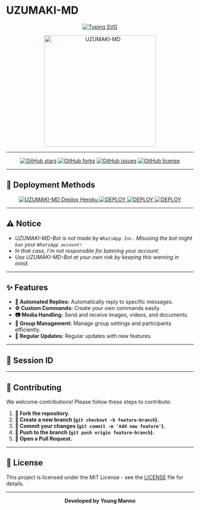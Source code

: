# UZUMAKI-MD

<p align="center">
  <a href="https://git.io/typing-svg">
    <img src="https://readme-typing-svg.demolab.com?font=EB+Garamond&weight=800&size=28&duration=4000&pause=1000&random=false&width=435&lines=+_______UZUMAKI-MD_____;simple+whatsapp+BOT;BY+SIRIUS TECH ;REALESE+DATE+27%2F9%2F2024." alt="Typing SVG" />
  </a>
</p>

<p align="center">
  <img src="https://i.pinimg.com/564x/79/76/a1/7976a17a34156be847621a065d82d7a9.jpg" alt="UZUMAKI-MD" width="300" />
</p>

---

<p align="center">
  <a href="https://github.com/young-manno/UZUMAKI-MD/stargazers"><img alt="GitHub stars" src="https://img.shields.io/github/stars/young-manno/UZUMAKI-MD?style=for-the-badge"></a>
  <a href="https://github.com/young-manno/UZUMAKI-MD/network"><img alt="GitHub forks" src="https://img.shields.io/github/forks/young-manno/UZUMAKI-MD?style=for-the-badge"></a>
  <a href="https://github.com/young-manno/UZUMAKI-MD/issues"><img alt="GitHub issues" src="https://img.shields.io/github/issues/young-manno/UZUMAKI-MD?style=for-the-badge"></a>
  <a href="https://github.com/young-manno/UZUMAKI-MD"><img alt="GitHub license" src="https://img.shields.io/github/license/young-manno/UZUMAKI-MD?style=for-the-badge"></a>
</p>

---

## 🚀 Deployment Methods

<p align="center">
  <a href="https://heroku.com/deploy?template=https://github.com/young-manno/UZUMAKI-MD">
    <img title="UZUMAKI-MD Deploy Heroku" src="https://img.shields.io/badge/DEPLOY HEROKU-h?color=yellow&style=for-the-badge&logo=heroku">
  </a>
  
  <a href="https://repl.it/github.com/young-manno/UZUMAKI-MD" target="_blank">
    <img alt="DEPLOY" src="https://img.shields.io/badge/-DEPLOY REPLIT-blue?style=for-the-badge&logo=replit&logoColor=white">
  </a>
  
  <a href="https://dashboard.render.com" target="_blank">
    <img alt="DEPLOY" src="https://img.shields.io/badge/DEPLOY RENDER-h?color=yellow&style=for-the-badge&logo=render">
  </a>
  
  <a href="https://www.koyeb.com" target="_blank">
    <img alt="DEPLOY" src="https://img.shields.io/badge/DEPLOY KOYEB-h?color=yellow&style=for-the-badge&logo=koyeb">
  </a>
</p>

---

## ⚠️ Notice

- *UZUMAKI-MD-Bot is not made by `WhatsApp Inc.` Misusing the bot might `ban` your `WhatsApp account!`*
- *In that case, I'm not responsible for banning your account.*
- *Use UZUMAKI-MD-Bot at your own risk by keeping this warning in mind.*

---

## ✨ Features

- **🔄 Automated Replies:** Automatically reply to specific messages.
- **⚙️ Custom Commands:** Create your own commands easily.
- **📷 Media Handling:** Send and receive images, videos, and documents.
- **👥 Group Management:** Manage group settings and participants efficiently.
- **🔄 Regular Updates:** Regular updates with new features.

---

## 🔐 Session ID



---

## 🤝 Contributing

We welcome contributions! Please follow these steps to contribute:

1. **🍴 Fork the repository.**
2. **🌿 Create a new branch (`git checkout -b feature-branch`).**
3. **💬 Commit your changes (`git commit -m 'Add new feature'`).**
4. **🔀 Push to the branch (`git push origin feature-branch`).**
5. **📜 Open a Pull Request.**

---

## 📄 License

This project is licensed under the MIT License - see the [LICENSE](LICENSE) file for details.

---

<p align="center">
  <strong>Developed by Young Manno</strong>
</p>
